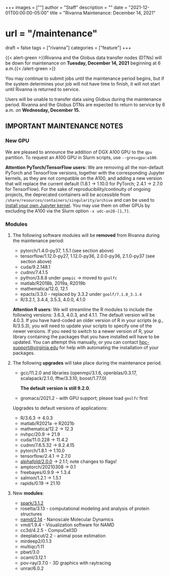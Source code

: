 +++
images = [""]
author = "Staff"
description = ""
date = "2021-12-01T00:00:00-05:00"
title = "Rivanna Maintenance: December 14, 2021"
# url = "/maintenance"
draft = false
tags = ["rivanna"]
categories = ["feature"]
+++

{{< alert-green >}}Rivanna and the Globus data transfer nodes (DTNs) will be down for maintenance on <strong>Tuesday, December 14, 2021</strong> beginning at 6 a.m.{{< /alert-green >}}

You may continue to submit jobs until the maintenance period begins, but if the system determines your job will not have time to finish, it will not start until Rivanna is returned to service.

Users will be unable to transfer data using Globus during the maintenance period. Rivanna and the Globus DTNs are expected to return to service by 6 a.m. on **Wednesday, December 15.**

## IMPORTANT MAINTENANCE NOTES

### New GPU

We are pleased to announce the addition of DGX A100 GPU to the `gpu` partition. To request an A100 GPU in Slurm scripts, use `--gres=gpu:a100`.

**Attention PyTorch/TensorFlow users:** We are removing all the non-default PyTorch and TensorFlow versions, together with the corresponding Jupyter kernels, as they are not compatible on the A100, and adding a new version that will replace the current default (1.8.1 -> 1.10.0 for PyTorch; 2.4.1 -> 2.7.0 for TensorFlow). For the sake of reproducibility/continuity of ongoing projects, the deprecated containers will be accessible from `/share/resources/containers/singularity/archive` and can be used to [install your own Jupyter kernel](/userinfo/howtos/rivanna/custom-jupyter-kernels). You may use them on other GPUs by excluding the A100 via the Slurm option `-x udc-an28-[1,7]`.

### Modules

1. The following software modules will be **removed** from Rivanna during the maintenance period:
    - pytorch/1.4.0-py37, 1.5.1 (see section above)
    - tensorflow/1.12.0-py27, 1.12.0-py36, 2.0.0-py36, 2.1.0-py37 (see section above)
    - cuda/9.2.148.1
    - cudnn/7.4.1.5
    - python/3.8.8 under `gompic` -> moved to `goolfc`
    - matlab/R2018b, 2019a, R2019b
    - mathematica/12.0, 12.1
    - epacts/3.3.0 - replaced by 3.3.2 under `goolf/7.1.0_3.1.4`
    - R/3.2.1, 3.4.4, 3.5.3, 4.0.0, 4.1.0

    **Attention R users**: We will streamline the R modules to include the following versions: 3.6.3, 4.0.3, and 4.1.1. The default version will be 4.0.3. If you have hard-coded an older version of R in your scripts (e.g., R/3.5.3), you will need to update your scripts to specify one of the newer versions. If you need to switch to a newer version of R, your library containing the packages that you have installed will have to be updated. You can attempt this manually, or you can contact hpc-support@virginia.edu for help with automating the installation of your packages.

2. The following **upgrades** will take place during the maintenance period.
    - gcc/11.2.0 and libraries (openmpi/3.1.6, openblas/0.3.17, scalapack/2.1.0, fftw/3.3.10, boost/1.77.0)

        **The default version is still 9.2.0.**

    - gromacs/2021.2 - with GPU support; please load `goolfc` first

   Upgrades to default versions of applications:
    - R/3.6.3 -> 4.0.3
    - matlab/R2021a -> R2021b
    - mathematica/12.2 -> 12.3
    - nvhpc/20.9 -> 21.9
    - cuda/11.0.228 -> 11.4.2
    - cudnn/7.6.5.32 -> 8.2.4.15
    - pytorch/1.8.1 -> 1.10.0
    - tensorflow/2.4.1 -> 2.7.0
    - [alphafold/2.0.0](/userinfo/rivanna/software/alphafold) -> 2.1.1; note changes to flags!
    - amptorch/20210308 -> 0.1
    - freebayes/0.9.9 -> 1.3.4
    - salmon/1.2.1 -> 1.5.1
    - rapids/0.19 -> 21.10

3. New **modules**:
    - [spark/3.1.2](/userinfo/rivanna/software/spark)
    - rosetta/3.13 - computational modeling and analysis of protein structures
    - [namd/2.14](/userinfo/rivanna/software/namd) - Nanoscale Molecular Dynamics
    - vmd/1.9.4 - Visualization software for NAMD
    - cc3d/4.2.5 - CompuCell3D
    - deeplabcut/2.2 - animal pose estimation
    - mirdeep2/0.1.3
    - multiqc/1.11
    - pbwt/3.0
    - ocaml/3.12.1
    - pov-ray/3.7.0 - 3D graphics with raytracing
    - unrar/6.0.2
